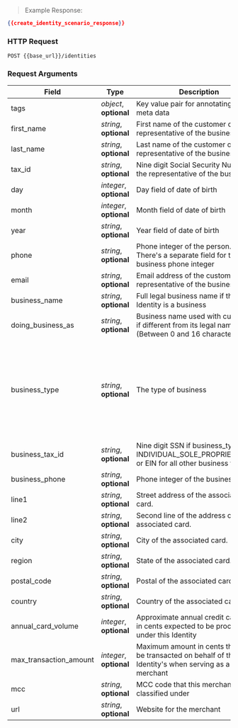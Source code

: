 > Example Response:

```json
{{create_identity_scenario_response}}
```

### HTTP Request

`POST {{base_url}}/identities`

### Request Arguments

Field | Type | Description | Example
----- | ---- | ----------- | -------
tags | *object*, **optional** | Key value pair for annotating custom meta data | {'order_number': '123123123'}
first_name | *string*, **optional** | First name of the customer or representative of the business | Dwayne
last_name | *string*, **optional** | Last name of the customer or representative of the business | Johnson
tax_id | *string*, **optional** | Nine digit Social Security Number for the representative of the business | 123456789
day | *integer*, **optional** | Day field of date of birth | 1
month | *integer*, **optional** | Month field of date of birth | 2
year | *string*, **optional** | Year field of date of birth | 1988
phone | *string*, **optional** | Phone integer of the person. Note: There's a separate field for the business phone integer | 1408756449
email | *string*, **optional** | Email address of the customer or representative of the business. | someone@example.com
business_name | *string*, **optional** | Full legal business name if the Identity is a business | Business, Inc
doing_business_as | *string*, **optional** | Business name used with customers if different from its legal name (Between 0 and 16 characters long) | Bob's Burgers
business_type | *string*, **optional** | The type of business | INDIVIDUAL_SOLE_PROPRIETORSHIP, CORPORATION, LIMITED_LIABILITY_COMPANY, PARTNERSHIP, LIMITED_PARTNERSHIP, GENERAL_PARTNERSHIP, ASSOCIATION_ESTATE_TRUST, TAX_EXEMPT_ORGANIZATION, INTERNATIONAL_ORGANIZATION, GOVERNMENT_AGENCY, JOINT_VENTURE
business_tax_id | *string*, **optional** | Nine digit SSN if business_type is INDIVIDUAL_SOLE_PROPRIETORSHIP or EIN for all other business types | 123456789
business_phone | *string*, **optional** | Phone integer of the business | 0123456789
line1 | *string*, **optional** | Street address of the associated card. | 1423 S Joane Way
line2 | *string*, **optional** | Second line of the address of the associated card. |  Apt. 3
city | *string*, **optional** | City of the associated card. | San Mateo
region | *string*, **optional** | State of the associated card. | CA
postal_code | *string*, **optional** | Postal of the associated card. | 92704
country | *string*, **optional** | Country of the associated card. | USA
annual_card_volume | *integer*, **optional** |  Approximate annual credit card sales in cents expected to be processed under this Identity
max_transaction_amount | *integer*, **optional** |  Maximum amount in cents that can be transacted on behalf of this Identity's when serving as a merchant
mcc | *string*, **optional** |  MCC code that this merchant will be classified under
url | *string*, **optional** |  Website for the merchant
